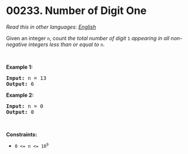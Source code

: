 # 00233. Number of Digit One

  _Read this in other languages:_
    [_English_](README.md)

<p>Given an integer <code>n</code>, count <em>the total number of digit </em><code>1</code><em> appearing in all non-negative integers less than or equal to</em> <code>n</code>.</p>

<p>&nbsp;</p>
<p><strong>Example 1:</strong></p>

<pre>
<strong>Input:</strong> n = 13
<strong>Output:</strong> 6
</pre>

<p><strong>Example 2:</strong></p>

<pre>
<strong>Input:</strong> n = 0
<strong>Output:</strong> 0
</pre>

<p>&nbsp;</p>
<p><strong>Constraints:</strong></p>

<ul>
	<li><code>0 &lt;= n &lt;= 10<sup>9</sup></code></li>
</ul>
